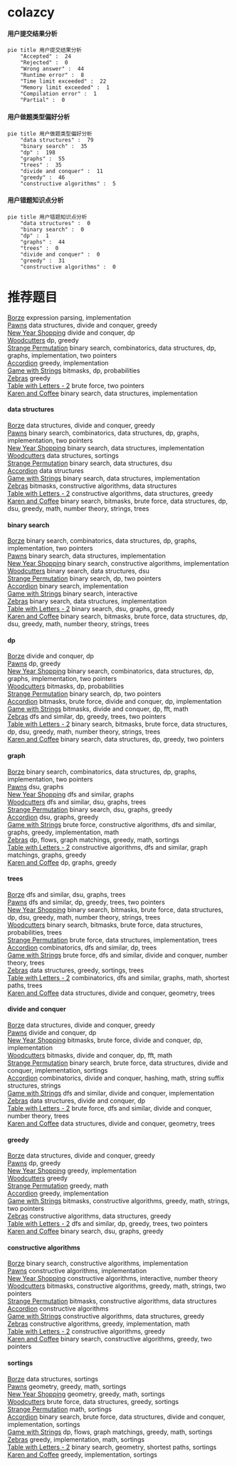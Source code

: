 # colazcy
<!-- tabs:start -->
#### **用户提交结果分析**

```mermaid
pie title 用户提交结果分析
    "Accepted" :  24
    "Rejected" :  0
    "Wrong answer" :  44
    "Runtime error" :  8
    "Time limit exceeded" :  22
    "Memory limit exceeded" :  1
    "Compilation error" :  1
    "Partial" :  0
```
#### **用户做题类型偏好分析**

```mermaid
pie title 用户做题类型偏好分析
    "data structures" :  79
    "binary search" :  35
    "dp" :  198
    "graphs" :  55
    "trees" :  35
    "divide and conquer" :  11
    "greedy" :  46
    "constructive algorithms" :  5
```
#### **用户错题知识点分析**

```mermaid
pie title 用户错题知识点分析
    "data structures" :  0
    "binary search" :  0
    "dp" :  1
    "graphs" :  44
    "trees" :  0
    "divide and conquer" :  0
    "greedy" :  31
    "constructive algorithms" :  0
```
<!-- tabs:end -->
# 推荐题目
[Borze](http://codeforces.com/problemset/problem/32/B)		expression parsing,
                        implementation		  
[Pawns](http://codeforces.com/problemset/problem/1373/G)		data structures,
                        divide and conquer,
                        greedy		  
[New Year Shopping](http://codeforces.com/problemset/problem/500/F)		divide and conquer,
                        dp		  
[Woodcutters](http://codeforces.com/problemset/problem/545/C)		dp,
                        greedy		  
[Strange Permutation](http://codeforces.com/problemset/problem/1470/E)		binary search,
                        combinatorics,
                        data structures,
                        dp,
                        graphs,
                        implementation,
                        two pointers		  
[Accordion](http://codeforces.com/problemset/problem/1101/B)		greedy,
                        implementation		  
[Game with Strings](http://codeforces.com/problemset/problem/482/C)		bitmasks,
                        dp,
                        probabilities		  
[Zebras](http://codeforces.com/problemset/problem/949/A)		greedy		  
[Table with Letters - 2](http://codeforces.com/problemset/problem/253/D)		brute force,
                        two pointers		  
[Karen and Coffee](http://codeforces.com/problemset/problem/816/B)		binary search,
                        data structures,
                        implementation		  
<!-- tabs:start -->
#### **data structures**
[Borze](http://codeforces.com/problemset/problem/1373/G)		data structures,
                        divide and conquer,
                        greedy		  
[Pawns](http://codeforces.com/problemset/problem/1470/E)		binary search,
                        combinatorics,
                        data structures,
                        dp,
                        graphs,
                        implementation,
                        two pointers		  
[New Year Shopping](http://codeforces.com/problemset/problem/816/B)		binary search,
                        data structures,
                        implementation		  
[Woodcutters](http://codeforces.com/problemset/problem/12/D)		data structures,
                        sortings		  
[Strange Permutation](http://codeforces.com/problemset/problem/212/D)		binary search,
                        data structures,
                        dsu		  
[Accordion](http://codeforces.com/problemset/problem/1010/E)		data structures		  
[Game with Strings](http://codeforces.com/problemset/problem/527/C)		binary search,
                        data structures,
                        implementation		  
[Zebras](http://codeforces.com/problemset/problem/888/G)		bitmasks,
                        constructive algorithms,
                        data structures		  
[Table with Letters - 2](http://codeforces.com/problemset/problem/748/D)		constructive algorithms,
                        data structures,
                        greedy		  
[Karen and Coffee](http://codeforces.com/problemset/problem/979/D)		binary search,
                        bitmasks,
                        brute force,
                        data structures,
                        dp,
                        dsu,
                        greedy,
                        math,
                        number theory,
                        strings,
                        trees		  
#### **binary search**
[Borze](http://codeforces.com/problemset/problem/1470/E)		binary search,
                        combinatorics,
                        data structures,
                        dp,
                        graphs,
                        implementation,
                        two pointers		  
[Pawns](http://codeforces.com/problemset/problem/816/B)		binary search,
                        data structures,
                        implementation		  
[New Year Shopping](http://codeforces.com/problemset/problem/815/E)		binary search,
                        constructive algorithms,
                        implementation		  
[Woodcutters](http://codeforces.com/problemset/problem/212/D)		binary search,
                        data structures,
                        dsu		  
[Strange Permutation](http://codeforces.com/problemset/problem/660/C)		binary search,
                        dp,
                        two pointers		  
[Accordion](http://codeforces.com/problemset/problem/883/C)		binary search,
                        implementation		  
[Game with Strings](https://codeforces.com/contest/1011/problem/D)		binary search,
                        interactive		  
[Zebras](http://codeforces.com/problemset/problem/527/C)		binary search,
                        data structures,
                        implementation		  
[Table with Letters - 2](http://codeforces.com/problemset/problem/1108/F)		binary search,
                        dsu,
                        graphs,
                        greedy		  
[Karen and Coffee](http://codeforces.com/problemset/problem/979/D)		binary search,
                        bitmasks,
                        brute force,
                        data structures,
                        dp,
                        dsu,
                        greedy,
                        math,
                        number theory,
                        strings,
                        trees		  
#### **dp**
[Borze](http://codeforces.com/problemset/problem/500/F)		divide and conquer,
                        dp		  
[Pawns](http://codeforces.com/problemset/problem/545/C)		dp,
                        greedy		  
[New Year Shopping](http://codeforces.com/problemset/problem/1470/E)		binary search,
                        combinatorics,
                        data structures,
                        dp,
                        graphs,
                        implementation,
                        two pointers		  
[Woodcutters](http://codeforces.com/problemset/problem/482/C)		bitmasks,
                        dp,
                        probabilities		  
[Strange Permutation](http://codeforces.com/problemset/problem/660/C)		binary search,
                        dp,
                        two pointers		  
[Accordion](http://codeforces.com/problemset/problem/1385/D)		bitmasks,
                        brute force,
                        divide and conquer,
                        dp,
                        implementation		  
[Game with Strings](http://codeforces.com/problemset/problem/914/G)		bitmasks,
                        divide and conquer,
                        dp,
                        fft,
                        math		  
[Zebras](http://codeforces.com/problemset/problem/1381/D)		dfs and similar,
                        dp,
                        greedy,
                        trees,
                        two pointers		  
[Table with Letters - 2](http://codeforces.com/problemset/problem/979/D)		binary search,
                        bitmasks,
                        brute force,
                        data structures,
                        dp,
                        dsu,
                        greedy,
                        math,
                        number theory,
                        strings,
                        trees		  
[Karen and Coffee](http://codeforces.com/problemset/problem/1492/C)		binary search,
                        data structures,
                        dp,
                        greedy,
                        two pointers		  
#### **graph**
[Borze](http://codeforces.com/problemset/problem/1470/E)		binary search,
                        combinatorics,
                        data structures,
                        dp,
                        graphs,
                        implementation,
                        two pointers		  
[Pawns](http://codeforces.com/problemset/problem/46/F)		dsu,
                        graphs		  
[New Year Shopping](http://codeforces.com/problemset/problem/1093/D)		dfs and similar,
                        graphs		  
[Woodcutters](http://codeforces.com/problemset/problem/870/E)		dfs and similar,
                        dsu,
                        graphs,
                        trees		  
[Strange Permutation](http://codeforces.com/problemset/problem/1108/F)		binary search,
                        dsu,
                        graphs,
                        greedy		  
[Accordion](http://codeforces.com/problemset/problem/1468/J)		dsu,
                        graphs,
                        greedy		  
[Game with Strings](http://codeforces.com/problemset/problem/1487/C)		brute force,
                        constructive algorithms,
                        dfs and similar,
                        graphs,
                        greedy,
                        implementation,
                        math		  
[Zebras](http://codeforces.com/problemset/problem/1437/C)		dp,
                        flows,
                        graph matchings,
                        greedy,
                        math,
                        sortings		  
[Table with Letters - 2](http://codeforces.com/problemset/problem/1470/D)		constructive algorithms,
                        dfs and similar,
                        graph matchings,
                        graphs,
                        greedy		  
[Karen and Coffee](http://codeforces.com/problemset/problem/1476/C)		dp,
                        graphs,
                        greedy		  
#### **trees**
[Borze](http://codeforces.com/problemset/problem/870/E)		dfs and similar,
                        dsu,
                        graphs,
                        trees		  
[Pawns](http://codeforces.com/problemset/problem/1381/D)		dfs and similar,
                        dp,
                        greedy,
                        trees,
                        two pointers		  
[New Year Shopping](http://codeforces.com/problemset/problem/979/D)		binary search,
                        bitmasks,
                        brute force,
                        data structures,
                        dp,
                        dsu,
                        greedy,
                        math,
                        number theory,
                        strings,
                        trees		  
[Woodcutters](http://codeforces.com/problemset/problem/1479/D)		binary search,
                        bitmasks,
                        brute force,
                        data structures,
                        probabilities,
                        trees		  
[Strange Permutation](http://codeforces.com/problemset/problem/1511/C)		brute force,
                        data structures,
                        implementation,
                        trees		  
[Accordion](http://codeforces.com/problemset/problem/1499/F)		combinatorics,
                        dfs and similar,
                        dp,
                        trees		  
[Game with Strings](http://codeforces.com/problemset/problem/1491/E)		brute force,
                        dfs and similar,
                        divide and conquer,
                        number theory,
                        trees		  
[Zebras](http://codeforces.com/problemset/problem/1466/D)		data structures,
                        greedy,
                        sortings,
                        trees		  
[Table with Letters - 2](http://codeforces.com/problemset/problem/1495/D)		combinatorics,
                        dfs and similar,
                        graphs,
                        math,
                        shortest paths,
                        trees		  
[Karen and Coffee](http://codeforces.com/problemset/problem/1303/G)		data structures,
                        divide and conquer,
                        geometry,
                        trees		  
#### **divide and conquer**
[Borze](http://codeforces.com/problemset/problem/1373/G)		data structures,
                        divide and conquer,
                        greedy		  
[Pawns](http://codeforces.com/problemset/problem/500/F)		divide and conquer,
                        dp		  
[New Year Shopping](http://codeforces.com/problemset/problem/1385/D)		bitmasks,
                        brute force,
                        divide and conquer,
                        dp,
                        implementation		  
[Woodcutters](http://codeforces.com/problemset/problem/914/G)		bitmasks,
                        divide and conquer,
                        dp,
                        fft,
                        math		  
[Strange Permutation](http://codeforces.com/problemset/problem/1461/D)		binary search,
                        brute force,
                        data structures,
                        divide and conquer,
                        implementation,
                        sortings		  
[Accordion](http://codeforces.com/problemset/problem/1466/G)		combinatorics,
                        divide and conquer,
                        hashing,
                        math,
                        string suffix structures,
                        strings		  
[Game with Strings](http://codeforces.com/problemset/problem/1490/D)		dfs and similar,
                        divide and conquer,
                        implementation		  
[Zebras](https://codeforces.com/contest/1483/problem/C)		data structures,
                        divide and conquer,
                        dp		  
[Table with Letters - 2](http://codeforces.com/problemset/problem/1491/E)		brute force,
                        dfs and similar,
                        divide and conquer,
                        number theory,
                        trees		  
[Karen and Coffee](http://codeforces.com/problemset/problem/1303/G)		data structures,
                        divide and conquer,
                        geometry,
                        trees		  
#### **greedy**
[Borze](http://codeforces.com/problemset/problem/1373/G)		data structures,
                        divide and conquer,
                        greedy		  
[Pawns](http://codeforces.com/problemset/problem/545/C)		dp,
                        greedy		  
[New Year Shopping](http://codeforces.com/problemset/problem/1101/B)		greedy,
                        implementation		  
[Woodcutters](http://codeforces.com/problemset/problem/949/A)		greedy		  
[Strange Permutation](http://codeforces.com/problemset/problem/1217/B)		greedy,
                        math		  
[Accordion](http://codeforces.com/problemset/problem/42/A)		greedy,
                        implementation		  
[Game with Strings](http://codeforces.com/problemset/problem/1493/E)		bitmasks,
                        constructive algorithms,
                        greedy,
                        math,
                        strings,
                        two pointers		  
[Zebras](http://codeforces.com/problemset/problem/748/D)		constructive algorithms,
                        data structures,
                        greedy		  
[Table with Letters - 2](http://codeforces.com/problemset/problem/1381/D)		dfs and similar,
                        dp,
                        greedy,
                        trees,
                        two pointers		  
[Karen and Coffee](http://codeforces.com/problemset/problem/1108/F)		binary search,
                        dsu,
                        graphs,
                        greedy		  
#### **constructive algorithms**
[Borze](http://codeforces.com/problemset/problem/815/E)		binary search,
                        constructive algorithms,
                        implementation		  
[Pawns](http://codeforces.com/problemset/problem/398/A)		constructive algorithms,
                        implementation		  
[New Year Shopping](http://codeforces.com/problemset/problem/1137/D)		constructive algorithms,
                        interactive,
                        number theory		  
[Woodcutters](http://codeforces.com/problemset/problem/1493/E)		bitmasks,
                        constructive algorithms,
                        greedy,
                        math,
                        strings,
                        two pointers		  
[Strange Permutation](http://codeforces.com/problemset/problem/888/G)		bitmasks,
                        constructive algorithms,
                        data structures		  
[Accordion](http://codeforces.com/problemset/problem/301/C)		constructive algorithms		  
[Game with Strings](http://codeforces.com/problemset/problem/748/D)		constructive algorithms,
                        data structures,
                        greedy		  
[Zebras](http://codeforces.com/problemset/problem/1004/B)		constructive algorithms,
                        greedy,
                        implementation,
                        math		  
[Table with Letters - 2](http://codeforces.com/problemset/problem/1493/A)		constructive algorithms,
                        greedy		  
[Karen and Coffee](http://codeforces.com/problemset/problem/1463/D)		binary search,
                        constructive algorithms,
                        greedy,
                        two pointers		  
#### **sortings**
[Borze](http://codeforces.com/problemset/problem/12/D)		data structures,
                        sortings		  
[Pawns](https://codeforces.com/contest/1496/problem/C)		geometry,
                        greedy,
                        math,
                        sortings		  
[New Year Shopping](http://codeforces.com/problemset/problem/1495/A)		geometry,
                        greedy,
                        math,
                        sortings		  
[Woodcutters](http://codeforces.com/problemset/problem/1497/A)		brute force,
                        data structures,
                        greedy,
                        sortings		  
[Strange Permutation](http://codeforces.com/problemset/problem/1427/A)		math,
                        sortings		  
[Accordion](http://codeforces.com/problemset/problem/1461/D)		binary search,
                        brute force,
                        data structures,
                        divide and conquer,
                        implementation,
                        sortings		  
[Game with Strings](http://codeforces.com/problemset/problem/1437/C)		dp,
                        flows,
                        graph matchings,
                        greedy,
                        math,
                        sortings		  
[Zebras](http://codeforces.com/problemset/problem/1473/A)		greedy,
                        implementation,
                        math,
                        sortings		  
[Table with Letters - 2](http://codeforces.com/problemset/problem/1486/B)		binary search,
                        geometry,
                        shortest paths,
                        sortings		  
[Karen and Coffee](http://codeforces.com/problemset/problem/1480/B)		greedy,
                        implementation,
                        sortings		  
<!-- tabs:end -->
